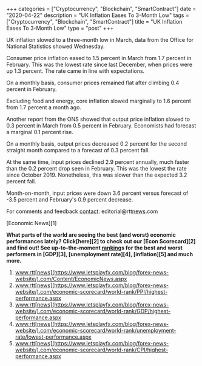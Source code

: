 +++
categories = ["Cryptocurrency", "Blockchain", "SmartContract"]
date = "2020-04-22"
description = "UK Inflation Eases To 3-Month Low"
tags = ["Cryptocurrency", "Blockchain", "SmartContract"]
title = "UK Inflation Eases To 3-Month Low"
type = "post"
+++

UK inflation slowed to a three-month low in March, data from the Office
for National Statistics showed Wednesday.

Consumer price inflation eased to 1.5 percent in March from 1.7 percent
in February. This was the lowest rate since last December, when prices
were up 1.3 percent. The rate came in line with expectations.

On a monthly basis, consumer prices remained flat after climbing 0.4
percent in February.

Excluding food and energy, core inflation slowed marginally to 1.6
percent from 1.7 percent a month ago.

Another report from the ONS showed that output price inflation slowed to
0.3 percent in March from 0.5 percent in February. Economists had
forecast a marginal 0.1 percent rise.

On a monthly basis, output prices decreased 0.2 percent for the second
straight month compared to a forecast of 0.3 percent fall.

At the same time, input prices declined 2.9 percent annually, much
faster than the 0.2 percent drop seen in February. This was the lowest
the rate since October 2019. Nonetheless, this was slower than the
expected 3.2 percent fall.

Month-on-month, input prices were down 3.6 percent versus forecast of
-3.5 percent and February's 0.9 percent decrease.

For comments and feedback [contact](https://www.playgroundfx.com/contact/): editorial@rtt[news](https://www.letsplayfx.com/blog/forex-news-website/).com

[Economic News][1]

 **What parts of the world are seeing the best (and worst) economic
performances lately? Click[here][2] to check out our [Econ Scorecard][2]
and find out! See up-to-the-moment [ranking](https://www.playgroundfx.com/blog/crypto-exchange-ranking/)s for the best and worst
performers in [GDP][3], [unemployment rate][4], [inflation][5] and much
more.**

   1. www.rtt[news](https://www.letsplayfx.com/blog/forex-news-website/).com/Content/EconomicNews.aspx
   2. www.rtt[news](https://www.letsplayfx.com/blog/forex-news-website/).com/economic-scorecard/world-rank/PPI/highest-performance.aspx
   3. www.rtt[news](https://www.letsplayfx.com/blog/forex-news-website/).com/economic-scorecard/world-rank/GDP/highest-performance.aspx
   4. www.rtt[news](https://www.letsplayfx.com/blog/forex-news-website/).com/economic-scorecard/world-rank/unemployment-rate/lowest-performance.aspx
   5. www.rtt[news](https://www.letsplayfx.com/blog/forex-news-website/).com/economic-scorecard/world-rank/CPI/highest-performance.aspx